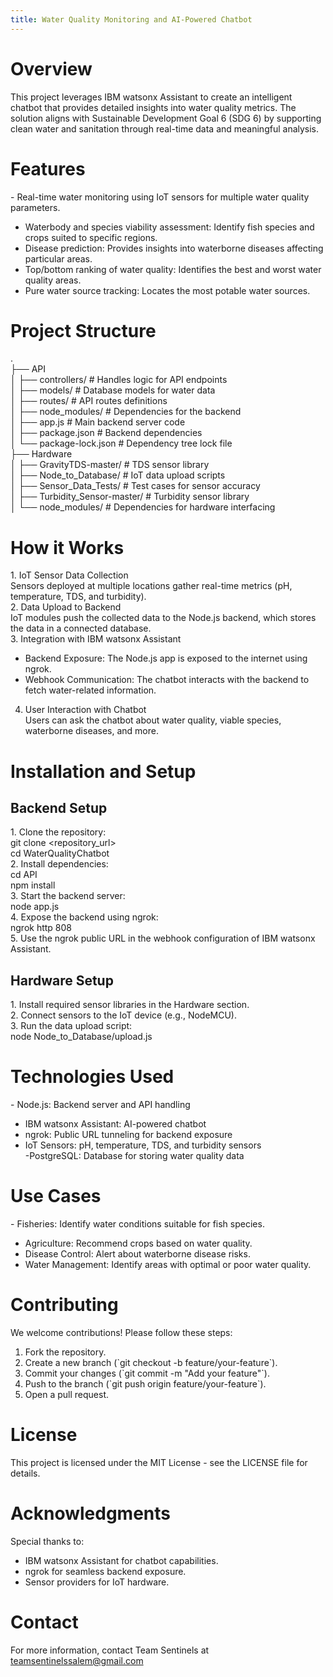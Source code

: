 ```yaml
---
title: Water Quality Monitoring and AI-Powered Chatbot
---
```


# Overview

This project leverages IBM watsonx Assistant to create an intelligent
chatbot that provides detailed insights into water quality metrics. The
solution aligns with Sustainable Development Goal 6 (SDG 6) by
supporting clean water and sanitation through real-time data and
meaningful analysis.

# Features

\- Real-time water monitoring using IoT sensors for multiple water
quality parameters.  
- Waterbody and species viability assessment: Identify fish species and
crops suited to specific regions.  
- Disease prediction: Provides insights into waterborne diseases
affecting particular areas.  
- Top/bottom ranking of water quality: Identifies the best and worst
water quality areas.  
- Pure water source tracking: Locates the most potable water sources.

# Project Structure

.  
├── API  
│ ├── controllers/ \# Handles logic for API endpoints  
│ ├── models/ \# Database models for water data  
│ ├── routes/ \# API routes definitions  
│ ├── node_modules/ \# Dependencies for the backend  
│ ├── app.js \# Main backend server code  
│ ├── package.json \# Backend dependencies  
│ └── package-lock.json \# Dependency tree lock file  
├── Hardware  
│ ├── GravityTDS-master/ \# TDS sensor library  
│ ├── Node_to_Database/ \# IoT data upload scripts  
│ ├── Sensor_Data_Tests/ \# Test cases for sensor accuracy  
│ ├── Turbidity_Sensor-master/ \# Turbidity sensor library  
│ └── node_modules/ \# Dependencies for hardware interfacing

# How it Works

1\. IoT Sensor Data Collection  
Sensors deployed at multiple locations gather real-time metrics (pH,
temperature, TDS, and turbidity).  
2. Data Upload to Backend  
IoT modules push the collected data to the Node.js backend, which stores
the data in a connected database.  
3. Integration with IBM watsonx Assistant  
- Backend Exposure: The Node.js app is exposed to the internet using
ngrok.  
- Webhook Communication: The chatbot interacts with the backend to fetch
water-related information.  
4. User Interaction with Chatbot  
Users can ask the chatbot about water quality, viable species,
waterborne diseases, and more.

# Installation and Setup

## Backend Setup

1\. Clone the repository:  
git clone \<repository_url\>  
cd WaterQualityChatbot  
2. Install dependencies:  
cd API  
npm install  
3. Start the backend server:  
node app.js  
4. Expose the backend using ngrok:  
ngrok http 808  
5. Use the ngrok public URL in the webhook configuration of IBM watsonx
Assistant.

## Hardware Setup

1\. Install required sensor libraries in the Hardware section.  
2. Connect sensors to the IoT device (e.g., NodeMCU).  
3. Run the data upload script:  
node Node_to_Database/upload.js

# Technologies Used

\- Node.js: Backend server and API handling  
- IBM watsonx Assistant: AI-powered chatbot  
- ngrok: Public URL tunneling for backend exposure  
- IoT Sensors: pH, temperature, TDS, and turbidity sensors  
-PostgreSQL: Database for storing water quality data

# Use Cases

\- Fisheries: Identify water conditions suitable for fish species.  
- Agriculture: Recommend crops based on water quality.  
- Disease Control: Alert about waterborne disease risks.  
- Water Management: Identify areas with optimal or poor water quality.

# Contributing

We welcome contributions! Please follow these steps:  
1. Fork the repository.  
2. Create a new branch (\`git checkout -b feature/your-feature\`).  
3. Commit your changes (\`git commit -m \"Add your feature\"\`).  
4. Push to the branch (\`git push origin feature/your-feature\`).  
5. Open a pull request.

# License

This project is licensed under the MIT License - see the LICENSE file
for details.

# Acknowledgments

Special thanks to:  
- IBM watsonx Assistant for chatbot capabilities.  
- ngrok for seamless backend exposure.  
- Sensor providers for IoT hardware.

# Contact

For more information, contact Team Sentinels at
teamsentinelssalem@gmail.com
